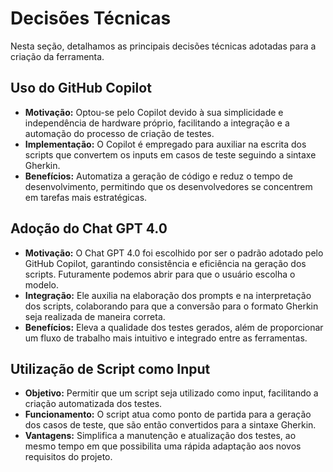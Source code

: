 # Decisões Técnicas

Nesta seção, detalhamos as principais decisões técnicas adotadas para a criação da ferramenta.

## Uso do GitHub Copilot

- **Motivação:** Optou-se pelo Copilot devido à sua simplicidade e independência de hardware próprio, facilitando a integração e a automação do processo de criação de testes.
- **Implementação:** O Copilot é empregado para auxiliar na escrita dos scripts que convertem os inputs em casos de teste seguindo a sintaxe Gherkin.
- **Benefícios:** Automatiza a geração de código e reduz o tempo de desenvolvimento, permitindo que os desenvolvedores se concentrem em tarefas mais estratégicas.

## Adoção do Chat GPT 4.0

- **Motivação:** O Chat GPT 4.0 foi escolhido por ser o padrão adotado pelo GitHub Copilot, garantindo consistência e eficiência na geração dos scripts. Futuramente podemos abrir para que o usuário escolha o modelo.
- **Integração:** Ele auxilia na elaboração dos prompts e na interpretação dos scripts, colaborando para que a conversão para o formato Gherkin seja realizada de maneira correta.
- **Benefícios:** Eleva a qualidade dos testes gerados, além de proporcionar um fluxo de trabalho mais intuitivo e integrado entre as ferramentas.

## Utilização de Script como Input

- **Objetivo:** Permitir que um script seja utilizado como input, facilitando a criação automatizada dos testes.
- **Funcionamento:** O script atua como ponto de partida para a geração dos casos de teste, que são então convertidos para a sintaxe Gherkin.
- **Vantagens:** Simplifica a manutenção e atualização dos testes, ao mesmo tempo em que possibilita uma rápida adaptação aos novos requisitos do projeto.
